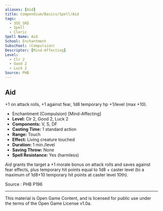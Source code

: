 ```yaml
---
aliases: [Aid]
title: Compendium/Basics/Spell/Aid
tags: 
  - 35E_SRD
  - Spell
  - Cleric
Spell Name: Aid
School: Enchantment
Subschool: (Compulsion)
Descriptor: [Mind-Affecting]
Level:
  - Clr 2
  - Good 2
  - Luck 2
Source: PHB
---
```


## Aid

+1 on attack rolls, +1 against fear, 1d8 temporary hp +1/level (max +10).

*   Enchantment (Compulsion) [Mind-Affecting]
*   **Level:** Clr 2, Good 2, Luck 2
*   **Components:** V, S, DF
*   **Casting Time:** 1 standard action
*   **Range:** Touch
*   **Effect:** Living creature touched
*   **Duration:** 1 min./level
*   **Saving Throw:** None
*   **Spell Resistance:** Yes (harmless)

*Aid* grants the target a +1 morale bonus on attack rolls and saves against fear effects, plus temporary hit points equal to 1d8 + caster level (to a maximum of 1d8+10 temporary hit points at caster level 10th).

Source : PHB P196

---

This material is Open Game Content, and is licensed for public use under  
the terms of the Open Game License v1.0a.
